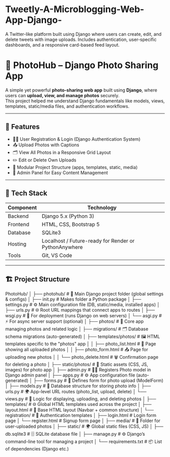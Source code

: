 # Tweetly-A-Microblogging-Web-App-Django-
A Twitter-like platform built using Django where users can create, edit, and delete tweets with image uploads.  Includes authentication, user-specific dashboards, and a responsive card-based feed layout.

# 📸 PhotoHub – Django Photo Sharing App  

A simple yet powerful **photo-sharing web app** built using **Django**, where users can **upload, view, and manage photos** securely.  
This project helped me understand Django fundamentals like models, views, templates, static/media files, and authentication workflows.  

---

## 🚀 Features  

- 🧑‍💻 User Registration & Login (Django Authentication System)  
- 📤 Upload Photos with Captions  
- 🗂️ View All Photos in a Responsive Grid Layout  
- ✏️ Edit or Delete Own Uploads  
- 🧱 Modular Project Structure (apps, templates, static, media)  
- 🧾 Admin Panel for Easy Content Management  

---

## 🧰 Tech Stack  

| Component | Technology |
|------------|-------------|
| Backend | Django 5.x (Python 3) |
| Frontend | HTML, CSS, Bootstrap 5 |
| Database | SQLite3 |
| Hosting | Localhost / Future-ready for Render or PythonAnywhere |
| Tools | Git, VS Code |

---

## 🏗️ Project Structure  

PhotoHub/
│
├── photohub/             # 🔧 Main Django project folder (global settings & configs)
│ ├── init.py             # Makes folder a Python package
│ ├── settings.py         # ⚙️ Main configuration file (DB, static/media, installed apps)
│ ├── urls.py             # 🌐 Root URL mappings that connect apps to routes
│ ├── wsgi.py             # 🔌 For deployment (runs Django on web servers)
│ └── asgi.py             # ⚡ For async server support (optional)
│
├── photos/                        # 📸 Core app managing photos and related logic
│ ├── migrations/                  # 🗂️ Database schema migrations (auto-generated)
│ ├── templates/photos/            # 🖼️ HTML templates specific to the "photos" app
│ │ ├── photo_list.html            # 📜 Page showing all uploaded photos
│ │ ├── photo_form.html            # 📤 Page for uploading new photos
│ │ └── photo_delete.html          # 🗑️ Confirmation page for deleting a photo
│ ├── static/photos/               # 🎨 Static assets (CSS, JS, images) for photo app
│ ├── admin.py                     # 🧑‍💼 Registers Photo model in Django admin panel
│ ├── apps.py                      # ⚙️ App configuration file (auto-generated)
│ ├── forms.py                     # 📝 Defines form for photo upload (ModelForm)
│ ├── models.py                    # 🧱 Database structure for storing photo info
│ ├── urls.py                      # 🌍 App-level URL routes (photo_list, upload, delete)
│ └── views.py                     # 🧠 Logic for displaying, uploading, and deleting photos
│
├── templates/             # 🌐 Global HTML templates used across the project
│ ├── layout.html          # 🧩 Base HTML layout (Navbar + common structure)
│ └── registration/        # 🔑 Authentication templates
│ ├── login.html           # Login form page
│ └── register.html        # Signup form page
│
├── media/                        # 📂 Folder for user-uploaded photos
│
├── static/                       # 🌍 Global static files (CSS, JS)
│
├── db.sqlite3                    # 🗄️ SQLite database file
│
├── manage.py                     # ⚙️ Django’s command-line tool for managing a project
│
└── requirements.txt              # 📦 List of dependencies (Django etc.)
